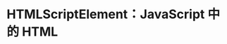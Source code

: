 <!--
Meta Description: # HTMLScriptElement：JavaScript 中的 HTML <script> 元素 ## 概述 `HTMLScriptElement` 是一個表示 HTML 中 `<script>` 標籤的接口，提供對 JavaScript 腳本的動態操作功能。它使開發者能夠在網頁中插入和修改腳本...
Meta Keywords: script, javascript, document, htmlscriptelement, async
-->

# HTMLScriptElement：JavaScript 中的 HTML <script> 元素

## 概述
`HTMLScriptElement` 是一個表示 HTML 中 `<script>` 標籤的接口，提供對 JavaScript 腳本的動態操作功能。它使開發者能夠在網頁中插入和修改腳本元素，並控制其加載及執行行為。

## 文檔
`HTMLScriptElement` 是一個 DOM 接口，專門用於處理網頁中的 `<script>` 標籤。此接口提供了多個屬性和方法，讓開發者能夠動態地創建和配置腳本元素。主要的屬性包括：

- `src`：指定外部 JavaScript 檔案的 URL。
- `type`：定義腳本的 MIME 類型，預設為 `"text/javascript"`。
- `async`：一個布林值，指示腳本是否應該異步加載。
- `defer`：一個布林值，指示腳本是否應該延遲執行，直到文檔解析完成。
- `innerHTML`：用於直接寫入腳本內容。

### 用法
要使用 `HTMLScriptElement`，可以通過 JavaScript 的 `document.createElement` 方法創建一個 `<script>` 標籤，然後設置其屬性。

```javascript
const script = document.createElement('script');
script.src = 'https://example.com/script.js'; // 設定外部腳本的來源
script.type = 'text/javascript'; // 設定腳本類型
script.async = true; // 設定為異步加載
document.head.appendChild(script); // 將腳本添加到文檔中
```

## 示例
以下是幾個基本示例，展示如何使用 `HTMLScriptElement`：

1. **動態添加外部腳本：**

    ```javascript
    const script = document.createElement('script');
    script.src = 'https://example.com/external.js';
    document.body.appendChild(script);
    ```

2. **使用內部腳本：**

    ```javascript
    const script = document.createElement('script');
    script.innerHTML = 'console.log("Hello, World!");';
    document.body.appendChild(script);
    ```

3. **異步加載腳本：**

    ```javascript
    const script = document.createElement('script');
    script.src = 'https://example.com/asyncScript.js';
    script.async = true;
    document.head.appendChild(script);
    ```

## 解釋
使用 `HTMLScriptElement` 時需注意以下幾點：

- **加載順序**：如果同時設置 `async` 和 `defer`，`async` 的優先級更高。這可能導致腳本的加載和執行順序不如預期。
- **跨域問題**：在加載外部腳本時，需考慮 CORS（跨來源資源共享）政策，否則可能會導致腳本無法正常加載。
- **DOM 解析**：如果腳本中包含與 DOM 交互的代碼，確保在文檔完全加載後再執行，否則可能會導致錯誤。

## 總結
`HTMLScriptElement` 是一個強大且靈活的接口，用於在 JavaScript 中動態操作 HTML `<script>` 標籤，以便有效地管理和加載 JavaScript 腳本。